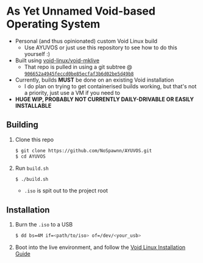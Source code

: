 # As Yet Unnamed Void-based Operating System

- Personal (and thus opinionated) custom Void Linux build
    - Use AYUVOS or just use this repository to see how to do this yourself :)
- Built using [void-linux/void-mklive](https://github.com/void-linux/void-mklive)
    - That repo is pulled in using a git subtree @ [`906652a4945feccd0be85ecfaf3b6d02be5d49b8`](https://github.com/void-linux/void-mklive/commit/906652a4945feccd0be85ecfaf3b6d02be5d49b8)
- Currently, builds **MUST** be done on an existing Void installation
    - I do plan on trying to get containerised builds working, but that's not a priority, just use a VM if you need to
- **HUGE WIP, PROBABLY NOT CURRENTLY DAILY-DRIVABLE OR EASILY INSTALLABLE**

## Building

1. Clone this repo

    ```sh
    $ git clone https://github.com/NoSpawnn/AYUVOS.git
    $ cd AYUVOS
    ```

2. Run `build.sh`

    ```sh
    $ ./build.sh
    ```

    - `.iso` is spit out to the project root

## Installation

1. Burn the `.iso` to a USB

    ```sh
    $ dd bs=4M if=<path/to/iso> of=/dev/<your_usb>
    ```

2. Boot into the live environment, and follow the [Void Linux Installation Guide](https://docs.voidlinux.org/installation/live-images/guide.html)

